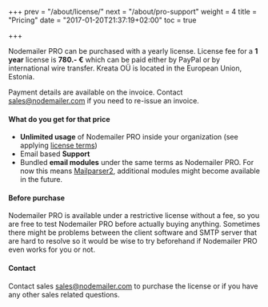 +++
prev = "/about/license/"
next = "/about/pro-support"
weight = 4
title = "Pricing"
date = "2017-01-20T21:37:19+02:00"
toc = true

+++

Nodemailer PRO can be purchased with a yearly license. License fee for a **1 year** license is **780.- €** which can be paid either by PayPal or by international wire transfer. Kreata OÜ is located in the European Union, Estonia.

Payment details are available on the invoice. Contact [sales@nodemailer.com](mailto:sales@nodemailer.com) if you need to re-issue an invoice.

#### What do you get for that price

  * **Unlimited usage** of Nodemailer PRO inside your organization (see applying [license terms](/COMM-LICENSE))
  * Email based **Support**
  * Bundled **email modules** under the same terms as Nodemailer PRO. For now this means [Mailparser2](https://www.npmjs.com/package/@nodemailer/mailparser2), additional modules might become available in the future.

#### Before purchase

Nodemailer PRO is available under a restrictive license without a fee, so you are free to test Nodemailer PRO before actually buying anything. Sometimes there might be problems between the client software and SMTP server that are hard to resolve so it would be wise to try beforehand if Nodemailer PRO even works for you or not.

#### Contact

Contact sales [sales@nodemailer.com](mailto:sales@nodemailer.com) to purchase the license or if you have any other sales related questions.
